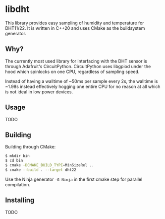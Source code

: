 # libdht

This library provides easy sampling of humidity and temperature for DHT11/22.
It is written in C++20 and uses CMake as the buildsystem generator.

## Why?

The currently most used library for interfacing with the DHT sensor is through
Adafruit's CircuitPython. CircuitPython uses libgpiod under the hood which
spinlocks on one CPU, regardless of sampling speed.

Instead of having a walltime of ~50ms per sample every 2s, the walltime is
~1.98s instead effectively hogging one entire CPU for no reason at all which is
not ideal in low power devices.

## Usage

TODO

## Building

Building through CMake:

```bash
$ mkdir bin
$ cd bin
$ cmake -DCMAKE_BUILD_TYPE=MinSizeRel ..
$ cmake --build . --target dht22
```

Use the Ninja generator `-G Ninja` in the first cmake step for parallel
compilation.

## Installing

TODO
